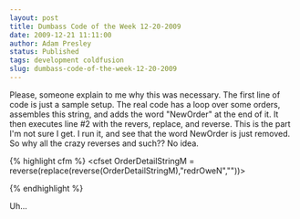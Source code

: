 ```yaml
---
layout: post
title: Dumbass Code of the Week 12-20-2009
date: 2009-12-21 11:11:00
author: Adam Presley
status: Published
tags: development coldfusion
slug: dumbass-code-of-the-week-12-20-2009
---
```


Please, someone explain to me why this was necessary. The first line of
code is just a sample setup. The real code has a loop over some orders,
assembles this string, and adds the word "NewOrder" at the end of it. It
then executes line #2 with the revers, replace, and reverse. This is
the part I'm not sure I get. I run it, and see that the word NewOrder is
just removed. So why all the crazy reverses and such?? No idea.  
  
{% highlight cfm %}
<cfset OrderDetailStringM = "1,5,SplitHere,10,600,NewOrder5,85,684" />
<cfset OrderDetailStringM = reverse(replace(reverse(OrderDetailStringM),"redrOweN",""))>

<cfdump var="#OrderDetailStringM#" />
{% endhighlight %}

Uh...
